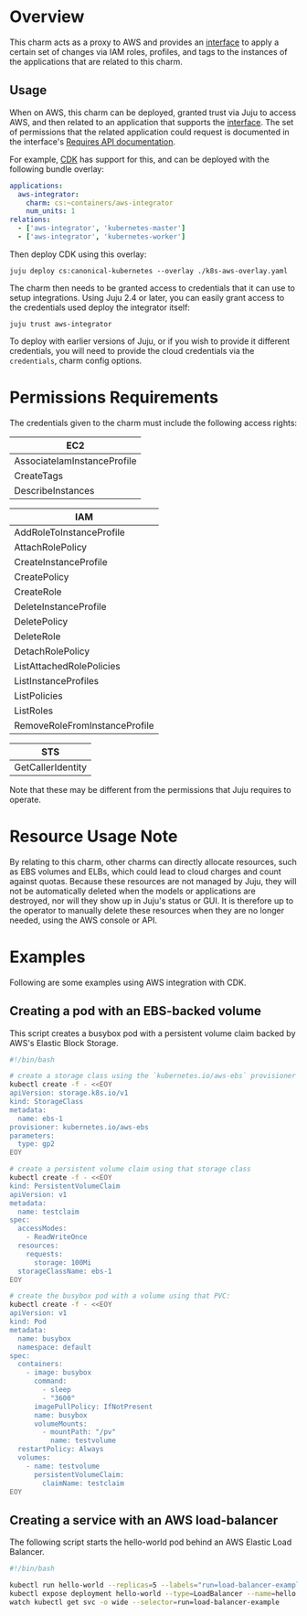 # Overview

This charm acts as a proxy to AWS and provides an [interface][] to apply a
certain set of changes via IAM roles, profiles, and tags to the instances of
the applications that are related to this charm.

## Usage

When on AWS, this charm can be deployed, granted trust via Juju to access AWS,
and then related to an application that supports the [interface][].  The set
of permissions that the related application could request is documented in the
interface's [Requires API documentation][api-doc].

For example, [CDK][] has support for this, and can be deployed with the
following bundle overlay:

```yaml
applications:
  aws-integrator:
    charm: cs:~containers/aws-integrator
    num_units: 1
relations:
  - ['aws-integrator', 'kubernetes-master']
  - ['aws-integrator', 'kubernetes-worker']
```

Then deploy CDK using this overlay:

```
juju deploy cs:canonical-kubernetes --overlay ./k8s-aws-overlay.yaml
```

The charm then needs to be granted access to credentials that it can use to
setup integrations.  Using Juju 2.4 or later, you can easily grant access to
the credentials used deploy the integrator itself:

```
juju trust aws-integrator
```

To deploy with earlier versions of Juju, or if you wish to provide it different
credentials, you will need to provide the cloud credentials via the `credentials`,
charm config options.

# Permissions Requirements

The credentials given to the charm must include the following access rights:

| EC2                           |
| ----------------------------- |
| AssociateIamInstanceProfile   |
| CreateTags                    |
| DescribeInstances             |

| IAM                           |
| ----------------------------- |
| AddRoleToInstanceProfile      |
| AttachRolePolicy              |
| CreateInstanceProfile         |
| CreatePolicy                  |
| CreateRole                    |
| DeleteInstanceProfile         |
| DeletePolicy                  |
| DeleteRole                    |
| DetachRolePolicy              |
| ListAttachedRolePolicies      |
| ListInstanceProfiles          |
| ListPolicies                  |
| ListRoles                     |
| RemoveRoleFromInstanceProfile |

| STS                           |
| ----------------------------- |
| GetCallerIdentity             |

Note that these may be different from the permissions that Juju requires to operate.
 

# Resource Usage Note

By relating to this charm, other charms can directly allocate resources, such
as EBS volumes and ELBs, which could lead to cloud charges and count against
quotas.  Because these resources are not managed by Juju, they will not be
automatically deleted when the models or applications are destroyed, nor will
they show up in Juju's status or GUI.  It is therefore up to the operator to
manually delete these resources when they are no longer needed, using the
AWS console or API.


# Examples

Following are some examples using AWS integration with CDK.

## Creating a pod with an EBS-backed volume

This script creates a busybox pod with a persistent volume claim backed by
AWS's Elastic Block Storage.

```sh
#!/bin/bash

# create a storage class using the `kubernetes.io/aws-ebs` provisioner
kubectl create -f - <<EOY
apiVersion: storage.k8s.io/v1
kind: StorageClass
metadata:
  name: ebs-1
provisioner: kubernetes.io/aws-ebs
parameters:
  type: gp2
EOY

# create a persistent volume claim using that storage class
kubectl create -f - <<EOY
kind: PersistentVolumeClaim
apiVersion: v1
metadata:
  name: testclaim
spec:
  accessModes:
    - ReadWriteOnce
  resources:
    requests:
      storage: 100Mi
  storageClassName: ebs-1
EOY

# create the busybox pod with a volume using that PVC:
kubectl create -f - <<EOY
apiVersion: v1
kind: Pod
metadata:
  name: busybox
  namespace: default
spec:
  containers:
    - image: busybox
      command:
        - sleep
        - "3600"
      imagePullPolicy: IfNotPresent
      name: busybox
      volumeMounts:
        - mountPath: "/pv"
          name: testvolume
  restartPolicy: Always
  volumes:
    - name: testvolume
      persistentVolumeClaim:
        claimName: testclaim
EOY
```

## Creating a service with an AWS load-balancer

The following script starts the hello-world pod behind an AWS Elastic Load Balancer.

```sh
#!/bin/bash

kubectl run hello-world --replicas=5 --labels="run=load-balancer-example" --image=gcr.io/google-samples/node-hello:1.0  --port=8080
kubectl expose deployment hello-world --type=LoadBalancer --name=hello
watch kubectl get svc -o wide --selector=run=load-balancer-example
```


[interface]: https://github.com/juju-solutions/interface-aws-integration
[api-doc]: https://github.com/juju-solutions/interface-aws-integration/blob/master/docs/requires.md
[CDK]: https://jujucharms.com/canonical-kubernetes
